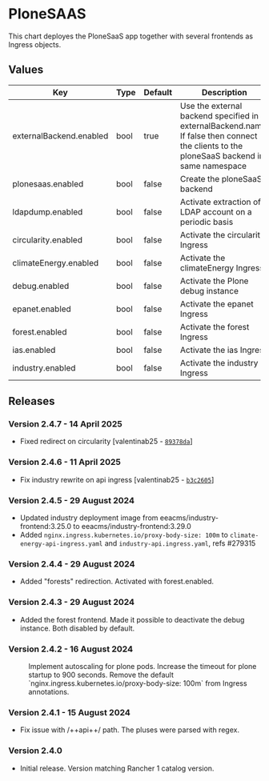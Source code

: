 # PloneSAAS

This chart deployes the PloneSaaS app together with several frontends as Ingress objects.


## Values

| Key | Type | Default | Description |
|-----|------|---------|-------------|
| externalBackend.enabled | bool | true | Use the external backend specified in externalBackend.name. If false then connect the clients to the ploneSaaS backend in same namespace |
| plonesaas.enabled | bool | false | Create the ploneSaaS backend |
| ldapdump.enabled | bool | false | Activate extraction of LDAP account on a periodic basis |
| circularity.enabled | bool | false | Activate the circularity Ingress |
| climateEnergy.enabled | bool | false | Activate the climateEnergy Ingress |
| debug.enabled | bool | false | Activate the Plone debug instance |
| epanet.enabled | bool | false | Activate the epanet Ingress |
| forest.enabled | bool | false | Activate the forest Ingress |
| ias.enabled | bool | false | Activate the ias Ingress |
| industry.enabled | bool | false | Activate the industry Ingress |

## Releases

### Version 2.4.7 - 14 April 2025
- Fixed redirect on circularity [valentinab25 - [`89378da`](https://github.com/eea/helm-charts/commit/89378da922adbea1e5dbaa729bb729510308274f)]

### Version 2.4.6 - 11 April 2025
- Fix industry rewrite on api ingress [valentinab25 - [`b3c2605`](https://github.com/eea/helm-charts/commit/b3c2605fb1aca5e91d8ab58ca83ac2549963830b)]


### Version 2.4.5 - 29 August 2024
- Updated industry deployment image from eeacms/industry-frontend:3.25.0 to eeacms/industry-frontend:3.29.0
- Added `nginx.ingress.kubernetes.io/proxy-body-size: 100m` to `climate-energy-api-ingress.yaml` and `industry-api.ingress.yaml`, refs #279315

### Version 2.4.4 - 29 August 2024
- Added "forests" redirection. Activated with forest.enabled.

### Version 2.4.3 - 29 August 2024
- Added the forest frontend. Made it possible to deactivate the debug instance. Both disabled by default.

### Version 2.4.2 - 16 August 2024
  <dd>Implement autoscaling for plone pods.
  Increase the timeout for plone startup to 900 seconds.
  Remove the default `nginx.ingress.kubernetes.io/proxy-body-size: 100m` from Ingress annotations.</dd>

### Version 2.4.1 - 15 August 2024
- Fix issue with /++api++/ path. The pluses were parsed with regex.

### Version 2.4.0
- Initial release. Version matching Rancher 1 catalog version.

